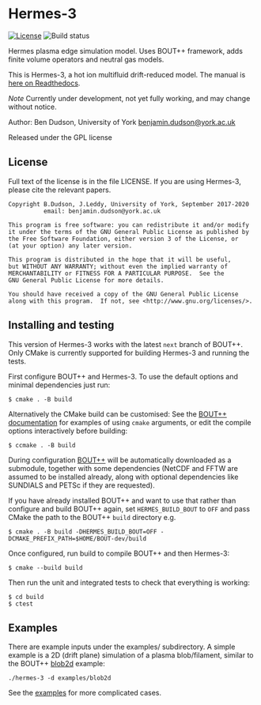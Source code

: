# Hermes-3

[![License](https://img.shields.io/badge/license-GPL-blue.svg)](https://img.shields.io/badge/license-GPL-blue.svg)
![Build status](https://github.com/bendudson/hermes-3/workflows/Tests/badge.svg)

Hermes plasma edge simulation model. Uses BOUT++ framework, adds finite volume
operators and neutral gas models.

This is Hermes-3, a hot ion multifluid drift-reduced model. The manual is
[here on Readthedocs](https://hermes3.readthedocs.io/en/latest/).

*Note* Currently under development, not yet fully working, and may change without notice.

Author: Ben Dudson, University of York <benjamin.dudson@york.ac.uk>

Released under the GPL license

## License

Full text of the license is in the file LICENSE. If you are using Hermes-3,
please cite the relevant papers.

    Copyright B.Dudson, J.Leddy, University of York, September 2017-2020
              email: benjamin.dudson@york.ac.uk

    This program is free software: you can redistribute it and/or modify
    it under the terms of the GNU General Public License as published by
    the Free Software Foundation, either version 3 of the License, or
    (at your option) any later version.

    This program is distributed in the hope that it will be useful,
    but WITHOUT ANY WARRANTY; without even the implied warranty of
    MERCHANTABILITY or FITNESS FOR A PARTICULAR PURPOSE.  See the
    GNU General Public License for more details.

    You should have received a copy of the GNU General Public License
    along with this program.  If not, see <http://www.gnu.org/licenses/>.

## Installing and testing

This version of Hermes-3 works with the latest `next` branch of
BOUT++.  Only CMake is currently supported for building Hermes-3
and running the tests.

First configure BOUT++ and Hermes-3. To use the default options and
minimal dependencies just run:

    $ cmake . -B build

Alternatively the CMake build can be customised: See the [BOUT++
documentation](https://bout-dev.readthedocs.io/en/latest/user_docs/installing.html#cmake)
for examples of using `cmake` arguments, or edit the compile options
interactively before building:

    $ ccmake . -B build

During configuration
[BOUT++](https://github.com/boutproject/BOUT-dev/) will be
automatically downloaded as a submodule, together with some
dependencies (NetCDF and FFTW are assumed to be installed already,
along with optional dependencies like SUNDIALS and PETSc if they are
requested).

If you have already installed BOUT++ and want to use that rather than
configure and build BOUT++ again, set `HERMES_BUILD_BOUT` to `OFF` and pass
CMake the path to the BOUT++ `build` directory e.g.

    $ cmake . -B build -DHERMES_BUILD_BOUT=OFF -DCMAKE_PREFIX_PATH=$HOME/BOUT-dev/build

Once configured, run build to compile BOUT++ and then
Hermes-3:

    $ cmake --build build

Then run the unit and integrated tests to check that everything is working:

    $ cd build
    $ ctest

## Examples

There are example inputs under the examples/ subdirectory. A simple
example is a 2D (drift plane) simulation of a plasma blob/filament,
similar to the BOUT++
[blob2d](https://github.com/boutproject/BOUT-dev/tree/master/examples/blob2d)
example:

    ./hermes-3 -d examples/blob2d

See the
[examples](https://github.com/bendudson/hermes-3/tree/master/examples)
for more complicated cases.
